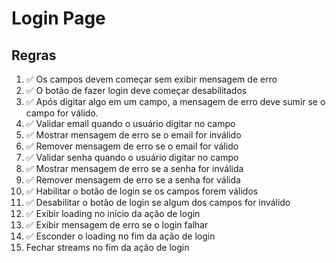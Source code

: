 # Login Page

## Regras
1. ✅ Os campos devem começar sem exibir mensagem de erro
2. ✅ O botão de fazer login deve começar desabilitados
3. ✅ Após digitar algo em um campo, a mensagem de erro deve sumir se o campo for válido.
4. ✅ Validar email quando o usuário digitar no campo
5. ✅ Mostrar mensagem de erro se o email for inválido
6. ✅ Remover mensagem de erro se o email for válido
7. ✅ Validar senha quando o usuário digitar no campo
8. ✅ Mostrar mensagem de erro se a senha for inválida
9. ✅ Remover mensagem de erro se a senha for válida
10. ✅ Habilitar o botão de login se os campos forem válidos
11. ✅ Desabilitar o botão de login se algum dos campos for inválido
12. ✅ Exibir loading no início da ação de login
13. ✅ Exibir mensagem de erro se o login falhar
14. ✅ Esconder o loading no fim da ação de login
15. Fechar streams no fim da ação de login
